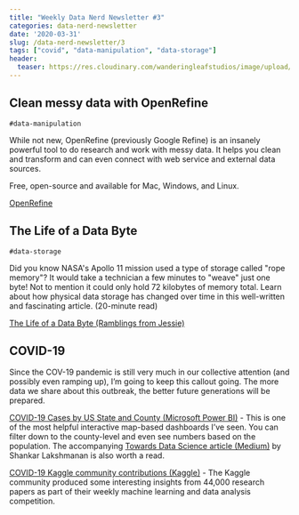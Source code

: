 ```yaml
---
title: "Weekly Data Nerd Newsletter #3"
categories: data-nerd-newsletter
date: '2020-03-31'
slug: /data-nerd-newsletter/3
tags: ["covid", "data-manipulation", "data-storage"]
header:
  teaser: https://res.cloudinary.com/wanderingleafstudios/image/upload/v1587682706/chrisjmears.com/data-nerd-newsletter-og.jpg
---
```


## Clean messy data with OpenRefine

`#data-manipulation`

While not new, OpenRefine (previously Google Refine) is an insanely powerful tool to do research and work with messy data. It helps you clean and transform and can even connect with web service and external data sources.

Free, open-source and available for Mac, Windows, and Linux.

[OpenRefine](https://openrefine.org/)

## The Life of a Data Byte

`#data-storage`

Did you know NASA's Apollo 11 mission used a type of storage called "rope memory"? It would take a technician a few minutes to "weave" just one byte! Not to mention it could only hold 72 kilobytes of memory total. Learn about how physical data storage has changed over time in this well-written and fascinating article. (20-minute read)

[The Life of a Data Byte (Ramblings from Jessie)](https://blog.jessfraz.com/post/the-life-of-a-data-byte/)

## COVID-19

Since the COV-19 pandemic is still very much in our collective attention (and possibly even ramping up), I’m going to keep this callout going. The more data we share about this outbreak, the better future generations will be prepared.

[COVID-19 Cases by US State and County (Microsoft Power BI)](https://app.powerbi.com/view?r=eyJrIjoiMDkzZjQwNDMtZmI1Zi00YmVkLWExMTMtNDRjMjcwNWQ5ZGExIiwidCI6IjE1MjgxOGIxLTdmMTUtNDM3YS1hYzBiLTkyNDQwNzgwMzQ0ZCIsImMiOjN9&fbclid=IwAR0sB3j-SvuYu8dxdwSMX8Pp20m3eSBO7a5v6C1e6W6WgRrWn3-TwWz9IuA) - This is one of the most helpful interactive map-based dashboards I’ve seen. You can filter down to the county-level and even see numbers based on the population. The accompanying [Towards Data Science article (Medium)](https://towardsdatascience.com/covid-19-interactive-power-bi-map-of-total-cases-by-us-state-and-county-e4ad7fdd0f10) by Shankar Lakshmanan is also worth a read.

[COVID-19 Kaggle community contributions (Kaggle)](https://www.kaggle.com/covid-19-contributions) - The Kaggle community produced some interesting insights from 44,000 research papers as part of their weekly machine learning and data analysis competition.
